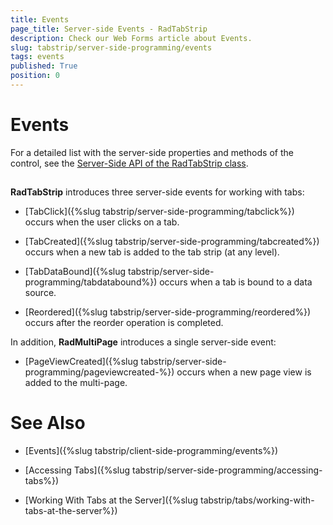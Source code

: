```yaml
---
title: Events
page_title: Server-side Events - RadTabStrip
description: Check our Web Forms article about Events.
slug: tabstrip/server-side-programming/events
tags: events
published: True
position: 0
---
```


# Events

For a detailed list with the server-side properties and methods of the control, see the [Server-Side API of the RadTabStrip class](https://docs.telerik.com/devtools/aspnet-ajax/api/server/Telerik.Web.UI/RadTabStrip).

## 

**RadTabStrip** introduces three server-side events for working with tabs:

* [TabClick]({%slug tabstrip/server-side-programming/tabclick%}) occurs when the user clicks on a tab.

* [TabCreated]({%slug tabstrip/server-side-programming/tabcreated%}) occurs when a new tab is added to the tab strip (at any level).

* [TabDataBound]({%slug tabstrip/server-side-programming/tabdatabound%}) occurs when a tab is bound to a data source.

* [Reordered]({%slug tabstrip/server-side-programming/reordered%}) occurs after the reorder operation is completed.

In addition, **RadMultiPage** introduces a single server-side event:

* [PageViewCreated]({%slug tabstrip/server-side-programming/pageviewcreated-%}) occurs when a new page view is added to the multi-page.

# See Also

 * [Events]({%slug tabstrip/client-side-programming/events%})

 * [Accessing Tabs]({%slug tabstrip/server-side-programming/accessing-tabs%})

 * [Working With Tabs at the Server]({%slug tabstrip/tabs/working-with-tabs-at-the-server%})
